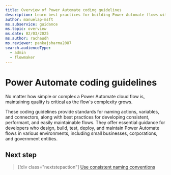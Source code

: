```yaml
---
title: Overview of Power Automate coding guidelines
description: Learn best practices for building Power Automate flows with coding guidelines. Improve consistency, performance, and maintainability.
author: manuelap-msft
ms.subservice: guidance
ms.topic: overview
ms.date: 02/03/2025
ms.author: rachaudh
ms.reviewer: pankajsharma2087
search.audienceType: 
  - admin
  - flowmaker
---
```


# Power Automate coding guidelines

No matter how simple or complex a Power Automate cloud flow is, maintaining quality is critical as the flow's complexity grows.

These coding guidelines provide standards for naming actions, variables, and connectors, along with best practices for developing consistent, performant, and easily maintainable flows. They offer essential guidance for developers who design, build, test, deploy, and maintain Power Automate flows in various environments, including small businesses, corporations, and government entities.

## Next step

> [!div class="nextstepaction"]
> [Use consistent naming conventions](use-consistent-naming-conventions.md)

